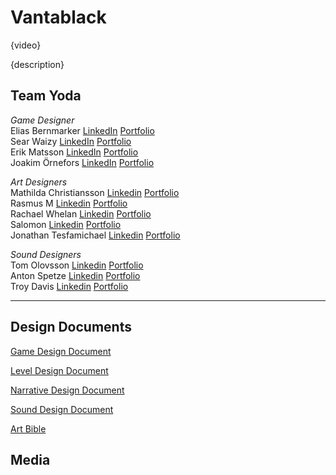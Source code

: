 # Vantablack

{video}

{description}

## Team Yoda

*Game Designer*  
Elias Bernmarker [LinkedIn](https://www.linkedin.com/in/elias-bernmarker-0733a9203/) [Portfolio]()  
Sear Waizy [LinkedIn]() [Portfolio]()  
Erik Matsson [LinkedIn]() [Portfolio]()  
Joakim Örnefors [LinkedIn]() [Portfolio]()  

*Art Designers*  
Mathilda Christiansson [Linkedin]() [Portfolio]()  
Rasmus M [Linkedin]() [Portfolio]()  
Rachael Whelan [Linkedin]() [Portfolio]()  
Salomon [Linkedin]() [Portfolio]()  
Jonathan Tesfamichael [Linkedin]() [Portfolio]()  

*Sound Designers*  
Tom Olovsson [Linkedin]() [Portfolio]()  
Anton Spetze [Linkedin]() [Portfolio]()  
Troy Davis [Linkedin]() [Portfolio]()  

---

## Design Documents

[Game Design Document](https://docs.google.com/document/d/1dIpyoXbA_LSwrMZkpZ_6TkdrgYcTSZhk3HFP0H3jl9k/edit)

[Level Design Document](https://docs.google.com/document/d/1llIjDGHlF73zppmzrnmDlWvie7ywvoEfrD4Q0dZOqIM/edit#heading=h.2z099olkbazm)

[Narrative Design Document](https://docs.google.com/document/d/1drG0h4KtdDyNwhc3mDPv5OqHj-AnxepS_Hkrlbyv2D8/edit#heading=h.m3zp1a5vce58)

[Sound Design Document](https://docs.google.com/document/d/1UZKGZ9bi_Ewt-HgvSsOXgWhVNmicdRjvd6_QY40zj_I/edit#heading=h.p0dgyzlpep1r)

[Art Bible](https://docs.google.com/document/d/1Gp-_OCduvRVewzrBZki65FVYS_hIRamSnDovKGr2sAw/edit)

## Media
